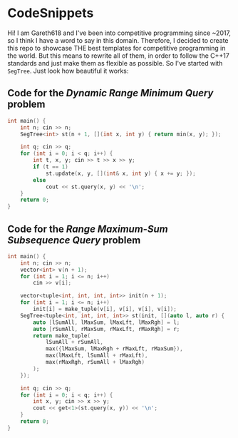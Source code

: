 # CodeSnippets

Hi! I am Gareth618 and I've been into competitive programming since ~2017, so I think I have a word to say in this domain. Therefore, I decided to create this repo to showcase THE best templates for competitive programming in the world. But this means to rewrite all of them, in order to follow the C++17 standards and just make them as flexible as possible. So I've started with `SegTree`. Just look how beautiful it works:

## Code for the _Dynamic Range Minimum Query_ problem

```cpp
int main() {
    int n; cin >> n;
    SegTree<int> st(n + 1, [](int x, int y) { return min(x, y); });

    int q; cin >> q;
    for (int i = 0; i < q; i++) {
        int t, x, y; cin >> t >> x >> y;
        if (t == 1)
            st.update(x, y, [](int& x, int y) { x += y; });
        else
            cout << st.query(x, y) << '\n';
    }
    return 0;
}
```

## Code for the _Range Maximum-Sum Subsequence Query_ problem

```cpp
int main() {
    int n; cin >> n;
    vector<int> v(n + 1);
    for (int i = 1; i <= n; i++)
        cin >> v[i];

    vector<tuple<int, int, int, int>> init(n + 1);
    for (int i = 1; i <= n; i++)
        init[i] = make_tuple(v[i], v[i], v[i], v[i]);
    SegTree<tuple<int, int, int, int>> st(init, [](auto l, auto r) {
        auto [lSumAll, lMaxSum, lMaxLft, lMaxRgh] = l;
        auto [rSumAll, rMaxSum, rMaxLft, rMaxRgh] = r;
        return make_tuple(
            lSumAll + rSumAll,
            max({lMaxSum, lMaxRgh + rMaxLft, rMaxSum}),
            max(lMaxLft, lSumAll + rMaxLft),
            max(rMaxRgh, rSumAll + lMaxRgh)
        );
    });

    int q; cin >> q;
    for (int i = 0; i < q; i++) {
        int x, y; cin >> x >> y;
        cout << get<1>(st.query(x, y)) << '\n';
    }
    return 0;
}
```
